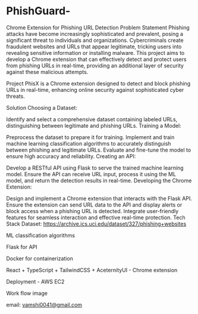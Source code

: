 # PhishGuard-
Chrome Extension for Phishing URL Detection
Problem Statement
Phishing attacks have become increasingly sophisticated and prevalent, posing a significant threat to individuals and organizations. Cybercriminals create fraudulent websites and URLs that appear legitimate, tricking users into revealing sensitive information or installing malware. This project aims to develop a Chrome extension that can effectively detect and protect users from phishing URLs in real-time, providing an additional layer of security against these malicious attempts.

Project
PhisX is a Chrome extension designed to detect and block phishing URLs in real-time, enhancing online security against sophisticated cyber threats.

Solution
Choosing a Dataset:

Identify and select a comprehensive dataset containing labeled URLs, distinguishing between legitimate and phishing URLs.
Training a Model:

Preprocess the dataset to prepare it for training.
Implement and train machine learning classification algorithms to accurately distinguish between phishing and legitimate URLs.
Evaluate and fine-tune the model to ensure high accuracy and reliability.
Creating an API:

Develop a RESTful API using Flask to serve the trained machine learning model.
Ensure the API can receive URL input, process it using the ML model, and return the detection results in real-time.
Developing the Chrome Extension:

Design and implement a Chrome extension that interacts with the Flask API.
Ensure the extension can send URL data to the API and display alerts or block access when a phishing URL is detected.
Integrate user-friendly features for seamless interaction and effective real-time protection.
Tech Stack
Dataset: https://archive.ics.uci.edu/dataset/327/phishing+websites

ML classification algorithms

Flask for API

Docker for containerization

React + TypeScript + TailwindCSS + AceternityUI - Chrome extension

Deployment - AWS EC2

Work flow
image

email: vamshi0041@gmail.com

